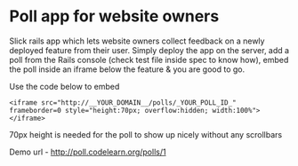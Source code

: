 Poll app for website owners
===========================

Slick rails app which lets website owners collect feedback on a newly deployed feature from their user. Simply deploy the app on the server, add a poll from the Rails console (check test file inside spec to know how), embed the poll inside an iframe below the feature & you are good to go.

Use the code below to embed

	<iframe src="http://__YOUR_DOMAIN__/polls/_YOUR_POLL_ID_" frameborder=0 style="height:70px; overflow:hidden; width:100%"></iframe>

70px height is needed for the poll to show up nicely without any scrollbars

Demo url - http://poll.codelearn.org/polls/1
